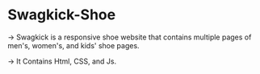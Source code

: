 # Swagkick-Shoe

-> Swagkick is a responsive shoe website that contains multiple pages of men's, women's, and kids' shoe pages.

-> It Contains Html, CSS, and Js.
